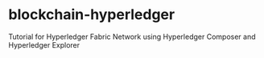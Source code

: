 # blockchain-hyperledger
Tutorial for Hyperledger Fabric Network using Hyperledger Composer and Hyperledger Explorer
